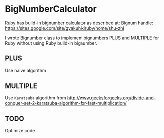 # BigNumberCalculator

Ruby has build-in bignumber calculator as described at: 
Bignum handle: https://sites.google.com/site/gyakuhikiruby/home/shu-zhi

I wrote Bignumber class to implement bignumbers PLUS and MULTIPLE for Ruby without using Ruby build-in bignumber.

## PLUS
Use naive algorithm

## MULTIPLE
Use `Karatsuba` algorithm from
http://www.geeksforgeeks.org/divide-and-conquer-set-2-karatsuba-algorithm-for-fast-multiplication/

## TODO
Optimize code
